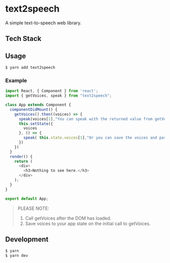 # text2speech

A simple text-to-speech web library.

## Tech Stack

## Usage

```bash
$ yarn add text2speech
```
### Example
```javascript
import React, { Component } from 'react';
import { getVoices, speak } from "text2speech";

class App extends Component {
  componentDidMount() {
    getVoices().then((voices) => {
      speak(voices[1],"You can speak with the returned value from getVoices.", "en-US");
      this.setState({
        voices
      }, () => {
        speak( this.state.voices[1],"Or you can save the voices and pass them to future speak calls.", "en-US");
      })
    })
  }
  render() {
    return (
      <div>
        <h3>Nothing to see here.</h3>
      </div>
    );
  }
}

export default App;

```
> PLEASE NOTE:
> 1. Call getVoices after the DOM has loaded.
> 2. Save voices to your app state on the initial call to getVoices.  

## Development

```bash
$ yarn
$ yarn dev
```
